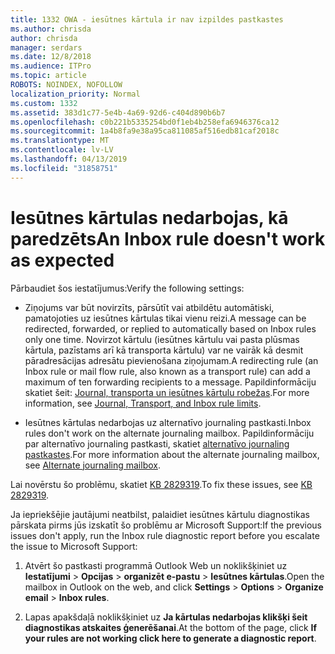 ```yaml
---
title: 1332 OWA - iesūtnes kārtula ir nav izpildes pastkastes
ms.author: chrisda
author: chrisda
manager: serdars
ms.date: 12/8/2018
ms.audience: ITPro
ms.topic: article
ROBOTS: NOINDEX, NOFOLLOW
localization_priority: Normal
ms.custom: 1332
ms.assetid: 383d1c77-5e4b-4a69-92d6-c404d890b6b7
ms.openlocfilehash: c0b221b5335254bd0f1eb4b258efa6946376ca12
ms.sourcegitcommit: 1a4b8fa9e38a95ca811085af516edb81caf2018c
ms.translationtype: MT
ms.contentlocale: lv-LV
ms.lasthandoff: 04/13/2019
ms.locfileid: "31858751"
---
```

# <a name="an-inbox-rule-doesnt-work-as-expected"></a><span data-ttu-id="2794b-102">Iesūtnes kārtulas nedarbojas, kā paredzēts</span><span class="sxs-lookup"><span data-stu-id="2794b-102">An Inbox rule doesn't work as expected</span></span>

<span data-ttu-id="2794b-103">Pārbaudiet šos iestatījumus:</span><span class="sxs-lookup"><span data-stu-id="2794b-103">Verify the following settings:</span></span>

- <span data-ttu-id="2794b-104">Ziņojums var būt novirzīts, pārsūtīt vai atbildētu automātiski, pamatojoties uz iesūtnes kārtulas tikai vienu reizi.</span><span class="sxs-lookup"><span data-stu-id="2794b-104">A message can be redirected, forwarded, or replied to automatically based on Inbox rules only one time.</span></span> <span data-ttu-id="2794b-105">Novirzot kārtulu (iesūtnes kārtulu vai pasta plūsmas kārtula, pazīstams arī kā transporta kārtulu) var ne vairāk kā desmit pāradresācijas adresātu pievienošana ziņojumam.</span><span class="sxs-lookup"><span data-stu-id="2794b-105">A redirecting rule (an Inbox rule or mail flow rule, also known as a transport rule) can add a maximum of ten forwarding recipients to a message.</span></span> <span data-ttu-id="2794b-106">Papildinformāciju skatiet šeit: [Journal, transporta un iesūtnes kārtulu robežas](https://docs.microsoft.com/office365/servicedescriptions/exchange-online-service-description/exchange-online-limits).</span><span class="sxs-lookup"><span data-stu-id="2794b-106">For more information, see [Journal, Transport, and Inbox rule limits](https://docs.microsoft.com/office365/servicedescriptions/exchange-online-service-description/exchange-online-limits).</span></span>

- <span data-ttu-id="2794b-107">Iesūtnes kārtulas nedarbojas uz alternatīvo journaling pastkasti.</span><span class="sxs-lookup"><span data-stu-id="2794b-107">Inbox rules don't work on the alternate journaling mailbox.</span></span> <span data-ttu-id="2794b-108">Papildinformāciju par alternatīvo journaling pastkasti, skatiet [alternatīvo journaling pastkastes](https://docs.microsoft.com/Exchange/security-and-compliance/journaling/journaling#alternate-journaling-mailbox).</span><span class="sxs-lookup"><span data-stu-id="2794b-108">For more information about the alternate journaling mailbox, see [Alternate journaling mailbox](https://docs.microsoft.com/Exchange/security-and-compliance/journaling/journaling#alternate-journaling-mailbox).</span></span>

<span data-ttu-id="2794b-109">Lai novērstu šo problēmu, skatiet [KB 2829319](https://support.microsoft.com/kb/2829319).</span><span class="sxs-lookup"><span data-stu-id="2794b-109">To fix these issues, see [KB 2829319](https://support.microsoft.com/kb/2829319).</span></span>

<span data-ttu-id="2794b-110">Ja iepriekšējie jautājumi neatbilst, palaidiet iesūtnes kārtulu diagnostikas pārskata pirms jūs izskatīt šo problēmu ar Microsoft Support:</span><span class="sxs-lookup"><span data-stu-id="2794b-110">If the previous issues don't apply, run the Inbox rule diagnostic report before you escalate the issue to Microsoft Support:</span></span>

1. <span data-ttu-id="2794b-111">Atvērt šo pastkasti programmā Outlook Web un noklikšķiniet uz **Iestatījumi** \> **Opcijas** \> **organizēt e-pastu** \> **Iesūtnes kārtulas**.</span><span class="sxs-lookup"><span data-stu-id="2794b-111">Open the mailbox in Outlook on the web, and click **Settings** \> **Options** \> **Organize email** \> **Inbox rules**.</span></span>

2. <span data-ttu-id="2794b-112">Lapas apakšdaļā noklikšķiniet uz **Ja kārtulas nedarbojas klikšķi šeit diagnostikas atskaites ģenerēšanai**.</span><span class="sxs-lookup"><span data-stu-id="2794b-112">At the bottom of the page, click **If your rules are not working click here to generate a diagnostic report**.</span></span>

